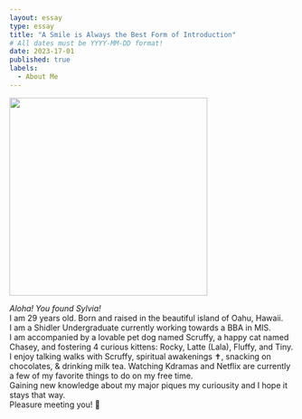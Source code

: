```yaml
---
layout: essay
type: essay
title: "A Smile is Always the Best Form of Introduction"
# All dates must be YYYY-MM-DD format!
date: 2023-17-01
published: true
labels:
  - About Me
---
```


<img width="350px" class="rounded float-start pe-4" src="https://img.freepik.com/free-photo/dried-gypsophila-with-window-shadow-beige-wall_53876-147576.jpg?w=996&t=st=1662100112~exp=1662100712~hmac=e32293f973a48b9a234ea796b10630f39081a06d543de8de3a4f43341735e6f3">
<p class="font-monospace">
<i>Aloha! You found Sylvia!</i>
<br>
I am 29 years old. Born and raised in the beautiful island of Oahu, Hawaii. 
<br>
I am a Shidler Undergraduate currently working towards a BBA in MIS.
<br>
I am accompanied by a lovable pet dog named Scruffy, a happy cat named Chasey, and fostering 4 curious kittens: Rocky, Latte (Lala), Fluffy, and Tiny.
<br>
I enjoy talking walks with Scruffy, spiritual awakenings ✝, snacking on chocolates, & drinking milk tea. Watching Kdramas and Netflix are currently a few of my favorite things to do on my free time. 
<br>
Gaining new knowledge about my major piques my curiousity and I hope it stays that way. 
<br>
Pleasure meeting you! 🤝
